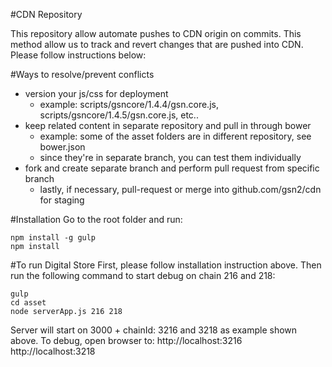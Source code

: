 #CDN Repository

This repository allow automate pushes to CDN origin on commits.  This method allow us to track and revert changes that are pushed into CDN.  Please follow instructions below:  

#Ways to resolve/prevent conflicts
- version your js/css for deployment
  - example: scripts/gsncore/1.4.4/gsn.core.js, scripts/gsncore/1.4.5/gsn.core.js, etc..
- keep related content in separate repository and pull in through bower
  - example: some of the asset folders are in different repository, see bower.json
  - since they're in separate branch, you can test them individually
- fork and create separate branch and perform pull request from specific branch
  - lastly, if necessary, pull-request or merge into github.com/gsn2/cdn for staging

#Installation
Go to the root folder and run:
```
npm install -g gulp
npm install
```

#To run Digital Store
First, please follow installation instruction above.  Then run the following command to start debug on chain 216 and 218:
```
gulp
cd asset
node serverApp.js 216 218
```

Server will start on 3000 + chainId: 3216 and 3218 as example shown above.  To debug, open browser to:
http://localhost:3216
http://localhost:3218
